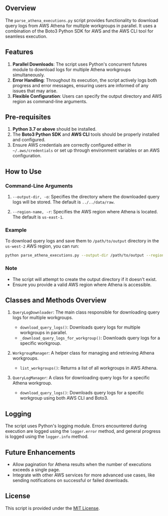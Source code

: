 ## Overview

The `parse_athena_executions.py` script provides functionality to download query logs from AWS Athena for multiple workgroups in parallel. It uses a combination of the Boto3 Python SDK for AWS and the AWS CLI tool for seamless execution.

## Features

1. **Parallel Downloads**: The script uses Python's concurrent futures module to download logs for multiple Athena workgroups simultaneously.
2. **Error Handling**: Throughout its execution, the script actively logs both progress and error messages, ensuring users are informed of any issues that may arise.
3. **Flexible Configuration**: Users can specify the output directory and AWS region as command-line arguments.

## Pre-requisites

1. **Python 3.7 or above** should be installed.
2. The **Boto3 Python SDK** and **AWS CLI** tools should be properly installed and configured.
3. Ensure AWS credentials are correctly configured either in `~/.aws/credentials` or set up through environment variables or an AWS configuration.

## How to Use

### Command-Line Arguments

1. `--output-dir, -o`: Specifies the directory where the downloaded query logs will be stored. The default is `../../data/raw`.

2. `--region-name, -r`: Specifies the AWS region where Athena is located. The default is `us-east-1`.

### Example

To download query logs and save them to `/path/to/output` directory in the `us-west-2` AWS region, you can run:

```bash
python parse_athena_executions.py --output-dir /path/to/output --region-name us-west-2
```

### Note

- The script will attempt to create the output directory if it doesn't exist.
- Ensure you provide a valid AWS region where Athena is accessible.

## Classes and Methods Overview

1. `QueryLogDownloader`: The main class responsible for downloading query logs for multiple workgroups.
    - `download_query_logs()`: Downloads query logs for multiple workgroups in parallel.
    - `_download_query_logs_for_workgroup()`: Downloads query logs for a specific workgroup.

2. `WorkgroupManager`: A helper class for managing and retrieving Athena workgroups.
    - `list_workgroups()`: Returns a list of all workgroups in AWS Athena.

3. `QueryLogManager`: A class for downloading query logs for a specific Athena workgroup.
    - `download_query_logs()`: Downloads query logs for a specific workgroup using both AWS CLI and Boto3.

## Logging

The script uses Python's logging module. Errors encountered during execution are logged using the `logger.error` method, and general progress is logged using the `logger.info` method.

## Future Enhancements

- Allow pagination for Athena results when the number of executions exceeds a single page.
- Integrate with other AWS services for more advanced use cases, like sending notifications on successful or failed downloads.

## License

This script is provided under the [MIT License](https://opensource.org/licenses/MIT).
